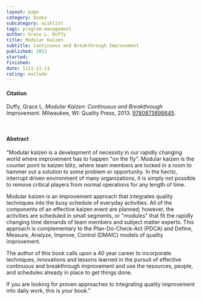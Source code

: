 ```yaml
---
layout: page
category: books
subcategory: wishlist
tags: program-management
author: Grace L. Duffy
title: Modular Kaizen
subtitle: Continuous and Breakthrough Improvement
published: 2013
started:
finished:
date: 1111-11-11
rating: exclude
---
```


#### Citation

Duffy, Grace L. *Modular Kaizen: Continuous and Breakthrough Improvement.* Milwaukee, WI: Quality Press, 2013. [9780873898645](https://asq.org/quality-press/display-item?item=H1456).

<br>

#### Abstract

"Modular kaizen is a development of necessity in our rapidly changing world where improvement has to happen "on the fly". Modular kaizen is the counter point to kaizen blitz, where team members are locked in a room to hammer out a solution to some problem or opportunity. In the hectic, interrupt driven environment of many organizations, it is simply not possible to remove critical players from normal operations for any length of time.

Modular kaizen is an improvement approach that integrates quality techniques into the busy schedule of everyday activities. All of the components of an effective kaizen event are planned; however, the activities are scheduled in small segments, or "modules" that fit the rapidly changing time demands of team members and subject matter experts. This approach is complementary to the Plan-Do-Check-Act (PDCA) and Define, Measure, Analyze, Improve, Control (DMAIC) models of quality improvement.

The author of this book calls upon a 40 year career to incorporate techniques, innovations and lessons learned in the pursuit of effective continuous and breakthrough improvement and use the resources, people, and schedules already in place to get things done.

If you are looking for proven approaches to integrating quality improvement into daily work, this is your book."
